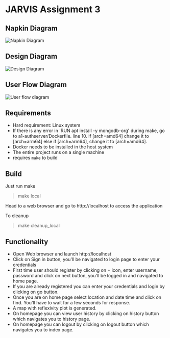 # JARVIS Assignment 3

## Napkin Diagram

![Napkin Diagram](https://user-images.githubusercontent.com/22557048/152892846-99e400bf-0cf2-44ba-a407-ce3cb34d833b.png)


## Design Diagram

![Design Diagram](https://user-images.githubusercontent.com/22557048/152893155-2e558d2c-d486-4070-89b9-abf9153e8221.png)


## User Flow Diagram

![User flow diagram](https://user-images.githubusercontent.com/22557048/152893438-234bd3c7-8ea7-4c45-9b13-2c7cca853d22.png)



## Requirements
- Hard requirement: Linux system
- If there is any error in 'RUN apt install -y mongodb-org' during make, go to a1-authserver/Dockerfile. line 10. if [arch=amd64] change it to [arch=arm64] else if [arch=arm64], change it to [arch=amd64].
- Docker needs to be installed in the host system
- The entire project runs on a single machine
- requires ``make`` to build

## Build
Just run make
> make local

Head to a web browser and go to http://localhost to access the application

To cleanup
> make cleanup_local
## Functionality
- Open Web browser and launch http://localhost
- Click on Sign in button, you'll be navigated to login page to enter your credentials
- First time user should register by clicking on + icon, enter username, password and click on next button, you'll be logged in and navigated to home page.
- If you are already registered you can enter your credentials and login by clicking on go button.
- Once you are on home page select location and date time and click on find. You'll have to wait for a few seconds for response.
- A map with reflexivity plot is generated.
- On homepage you can view user history by clicking on history button which navigates you to history page.
- On homepage you can logout by clicking on logout button which navigates you to index page.
